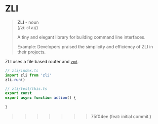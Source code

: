 # ZLI
> **ZLI** - noun
> <br />(/ziː ɛl aɪ/)
>
> A tiny and elegant library for building command line interfaces.
>
> Example: Developers praised the simplicity and efficiency of ZLI in their projects.

ZLI uses a file based router and [`zod`]().

```typescript
// zli/index.ts
import zli from 'zli'
zli.run()

// zli/test/this.ts
export const
export async function action() {
    
}
```






>>>>>>> 75f04ee (feat: initial commit.)
